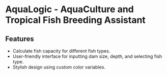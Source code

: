 # AquaLogic - AquaCulture and Tropical Fish Breeding Assistant

## Features

- Calculate fish capacity for different fish types.
- User-friendly interface for inputting dam size, depth, and selecting fish type.
- Stylish design using custom color variables.
